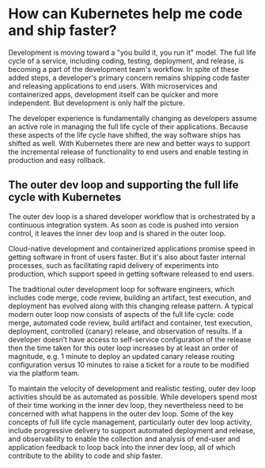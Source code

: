# How can Kubernetes help me code and ship faster?

Development is moving toward a "you build it, you run it" model. The full life cycle of a service, including coding, testing, deployment, and release, is becoming a part of the development team's workflow. In spite of these added steps, a developer's primary concern remains shipping code faster and releasing applications to end users. With microservices and containerized apps, development itself can be quicker and more independent. But development is only half the picture. 

The developer experience is fundamentally changing as developers assume an active role in managing the full life cycle of their applications. Because these aspects of the life cycle have shifted, the way software ships has shifted as well. With Kubernetes there are new and better ways to support the incremental release of functionality to end users and enable testing in production and easy rollback.  


## The outer dev loop and supporting the full life cycle with Kubernetes

The outer dev loop is a shared developer workflow that is orchestrated by a continuous integration system. As soon as code is pushed into version control, it leaves the inner dev loop and is shared in the outer loop. 

Cloud-native development and containerized applications promise speed in getting software in front of users faster. But it's also about faster internal processes, such as facilitating rapid delivery of experiments into production, which support speed in getting software released to end users. 

The traditional outer development loop for software engineers, which includes code merge, code review, building an artifact, test execution, and deployment has evolved along with this changing release pattern. A typical modern outer loop now consists of aspects of the full life cycle: code merge, automated code review, build artifact and container, test execution, deployment, controlled (canary) release, and observation of results. If a developer doesn’t have access to self-service configuration of the release then the time taken for this outer loop increases by at least an order of magnitude, e.g. 1 minute to deploy an updated canary release routing configuration versus 10 minutes to raise a ticket for a route to be modified via the platform team. 

To maintain the velocity of development and realistic testing, outer dev loop activities should be as automated as possible. While developers spend most of their time working in the inner dev loop, they nevertheless need to be concerned with what happens in the outer dev loop. Some of the key concepts of full life cycle management, particularly outer dev loop activity, include progressive delivery to support automated deployment and release, and observability to enable the collection and analysis of end-user and application feedback to loop back into the inner dev loop, all of which contribute to the ability to code and ship faster. 
